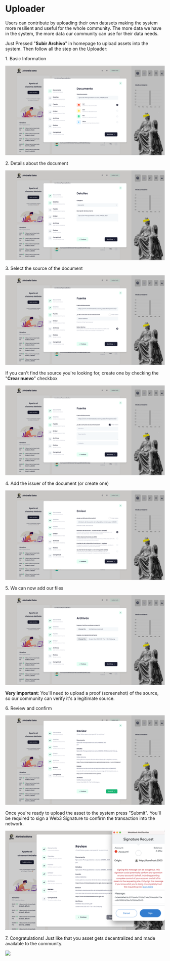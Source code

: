 # Uploader

Users can contribute by uploading their own datasets making the system more resilient and useful for the whole community. The more data we have in the system, the more data our community can use for their data needs.&#x20;

Just Pressed "**Subir Archivo**" in homepage to upload assets into the system. Then follow all the step on the Uploader:

1\. Basic Information

![](../.gitbook/assets/1.png)

2\. Details about the document

![](../.gitbook/assets/2.png)

3\. Select the source of the document

![](../.gitbook/assets/3.png)

If you can't find the source you're looking for, create one by checking the "**Crear nuevo**" checkbox

![](../.gitbook/assets/4.png)

4\. Add the issuer of the document (or create one)

![](../.gitbook/assets/5.png)

5\. We can now add our files

![](../.gitbook/assets/6.png)

**Very important**: You'll need to upload a proof (screenshot) of the source, so our community can verify it's a legitimate source.

6\. Review and confirm

![](../.gitbook/assets/7.png)

Once you're ready to upload the asset to the system press "Submit". You'll be required to sign a Web3 Signature to confirm the transaction into the network.

![](<../.gitbook/assets/Screen Shot 2022-05-17 at 5.09.38 PM.png>)

7\. Congratulations! Just like that you asset gets decentralized and made available to the community.

![](../.gitbook/assets/app.aletheiadata.org\_dashboard-min.png)
